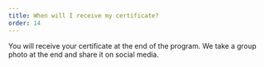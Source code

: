 ```yaml
---
title: When will I receive my certificate?
order: 14
---
```


You will receive your certificate at the end of the program. We take a group photo at the end and share it on social media.
